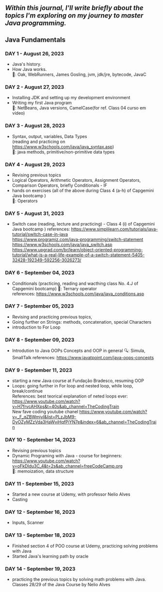 ## _Within this journal, I'll write briefly about the topics I'm exploring on my journey to master Java programming._

## Java Fundamentals

### **DAY 1** - August 26, 2023
- Java's history.
- How Java works.  
:key:: Oak, WebRunners, James Gosling, jvm, jdk/jre, bytecode, JavaC

### **DAY 2** - August 27, 2023
- Installing JDK and setting up my development environment
- Writing my first Java program  
:key:: NetBeans, Java versions, CamelCase(for ref. Class 04 curso em vídeo)  

### **DAY 3** - August 28, 2023
- Syntax, output, variables, Data Types  
 (reading and practicing on https://www.w3schools.com/java/java_syntax.asp)  
:key:: java methods, primitive/non-primitive data types

### **DAY 4** - August 29, 2023
- Revising previous topics
- Logical Operators, Arithmetic Operators, Assignment Operators, Comparison Operators, briefly Conditionals - IF
- hands on exercises 
 (all of the above during Class 4 (a-h) of Capgemini Java bootcamp )  
:key:: Operators

### **DAY 5** - August 31, 2023

- Switch case (reading, lecture and practicing) - Class 4 (i) of Capgemini Java bootcamp )
  references:  https://www.simplilearn.com/tutorials/java-tutorial/switch-case-in-java  
               https://www.programiz.com/java-programming/switch-statement  
               https://www.w3schools.com/java/java_switch.asp
               https://www.upgrad.com/br/learn/object-oriented-programming-tutorial/what-is-a-real-life-example-of-a-switch-statement-5405-32428-192349-592256-3026273/
  
### **DAY 6** - September 04, 2023               
- Conditionals (practicing, reading and wacthing class No. 4.J of Capgemini bootcamp)
:key:: Ternary operator  
references: https://www.w3schools.com/java/java_conditions.asp 

### **DAY 7** - September 05, 2023   
- Revising and practicing previous topics,
- Going further on Strings: methods, concatenation, special Characters
- introduction to For Loop

### **DAY 8** - September 09, 2023
- Introdution to Java OOPs Concepts and OOP in general
:mag:: Simula, SmallTalk
references: https://www.javatpoint.com/java-oops-concepts

### **DAY 9** - September 11, 2023
- starting a new Java course at Fundação Bradesco, resuming  OOP
- Loops: going further in For loop and nested loop, while loop, break/continue  
References: best teorical explanation of neted loops ever: https://www.youtube.com/watch?v=H7frvcAHXps&t=40s&ab_channel=TheCodingTrain  
New fave coding youtube chanel https://www.youtube.com/watch?v=_F_qZBWmjyI&list=PLzJbM9-DyOZyMZzVda3HaWviHqfPiYN7e&index=6&ab_channel=TheCodingTrain

### **DAY 10** - September 14, 2023
- Revising previous topics  
- Dynamic Programing with Java - course  for beginners: https://www.youtube.com/watch?v=oFkDldu3C_4&t=2s&ab_channel=freeCodeCamp.org  
:key:: memoization, data structure

### **DAY 11** - September 15, 2023
- Started a new course at Udemy, with professor Nelio Alves
- Casting

### **DAY 12** - September 16, 2023
- Inputs, Scanner

 ### **DAY 13** - September 18, 2023  
 - Finished section 4 of POO course at Udemy, practicing solving problems with Java
 - Started Java's learning path by oracle

 ### **DAY 14** - September 19, 2023  
 - practicing the previous topics by solving math problems with Java. Classes 28/29 of the Java Course by Nelio Alves
  
  
